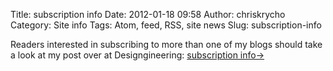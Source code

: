 Title: subscription info
Date: 2012-01-18 09:58
Author: chriskrycho
Category: Site info
Tags: Atom, feed, RSS, site news
Slug: subscription-info

Readers interested in subscribing to more than one of my blogs should
take a look at my post over at Designgineering: [subscription info→][]

  [subscription info→]: http://www.chriskrycho.com/web/2012/01/18/subscription-info/
